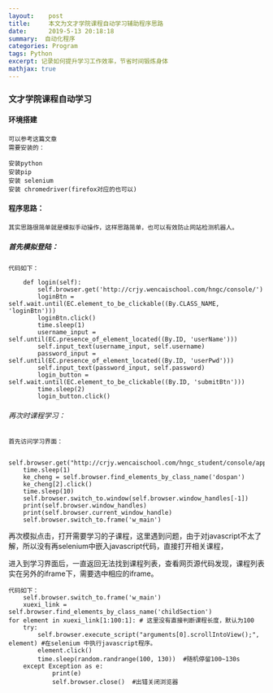 ```yaml
---
layout:    post
title:     本文为文才学院课程自动学习辅助程序思路
date:      2019-5-13 20:18:18
summary:  自动化程序
categories: Program
tags: Python
excerpt: 记录如何提升学习工作效率，节省时间锻炼身体
mathjax: true
---
```


### 文才学院课程自动学习

#### 环境搭建

    可以参考这篇文章 
    需要安装的：

    安装python
    安装pip
    安装 selenium 
    安装 chromedriver(firefox对应的也可以)


#### 程序思路：

    其实思路很简单就是模拟手动操作，这样思路简单，也可以有效防止网站检测机器人。


##### 首先模拟登陆：
    
    代码如下：

        def login(self):
            self.browser.get('http://crjy.wencaischool.com/hngc/console/')
            loginBtn = self.wait.until(EC.element_to_be_clickable((By.CLASS_NAME, 'loginBtn')))
            loginBtn.click()
            time.sleep(1)
            username_input = self.until(EC.presence_of_element_located((By.ID, 'userName')))
            self.input_text(username_input, self.username)
            password_input = self.until(EC.presence_of_element_located((By.ID, 'userPwd')))
            self.input_text(password_input, self.password)
            login_button = self.wait.until(EC.element_to_be_clickable((By.ID, 'submitBtn')))
            time.sleep(2)
            login_button.click()


###### 再次时课程学习：

    首先访问学习界面：

        self.browser.get("http://crjy.wencaischool.com/hngc_student/console/apply/studyOnline/index.html")
        time.sleep(1)
        ke_cheng = self.browser.find_elements_by_class_name('dospan')
        ke_cheng[2].click()
        time.sleep(10)
        self.browser.switch_to.window(self.browser.window_handles[-1])
        print(self.browser.window_handles)
        print(self.browser.current_window_handle)
        self.browser.switch_to.frame('w_main')

再次模拟点击，打开需要学习的子课程，这里遇到问题，由于对javascript不太了解，所以没有再selenium中嵌入javascript代码，直接打开相关课程，

进入到学习界面后，一直返回无法找到课程列表，查看网页源代码发现，课程列表实在另外的iframe下，需要选中相应的iframe。

    代码如下：
        self.browser.switch_to.frame('w_main')
        xuexi_link = self.browser.find_elements_by_class_name('childSection')
    for element in xuexi_link[1:100:1]: # 这里没有直接判断课程长度，默认为100
        try:
            self.browser.execute_script("arguments[0].scrollIntoView();", element) #在selenium 中执行javascript程序。
            element.click()
            time.sleep(random.randrange(100, 130))  #随机停留100~130s
        except Exception as e:
                print(e)
                self.browser.close()  #出错关闭浏览器





